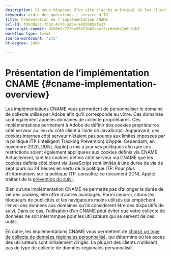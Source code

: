 ```yaml
---
description: Si vous disposez d’un site d’accès principal où les clients peuvent être identifiés avant de se rendre sur d’autres domaines, un CNAME peut activer le suivi inter-domaines dans les navigateurs qui n’acceptent pas les cookies tiers (comme Safari).
keywords: ordre des opérations ; service d’ID
title: Présentation de l’implémentation CNAME
exl-id: f95dda3c-7bb2-4c7d-a25a-a4d20b58fe27
source-git-commit: d2586fc722be25df1b82caaf2cc6de6a2a6c31bf
workflow-type: tm+mt
source-wordcount: '275'
ht-degree: 100%

---
```


# Présentation de l’implémentation CNAME {#cname-implementation-overview}

Les implémentations CNAME vous permettent de personnaliser le domaine de collecte utilisé par Adobe afin qu’il corresponde au vôtre. Ces domaines sont également appelés domaines de collecte propriétaires. Ces implémentations permettent à Adobe de définir des cookies propriétaires côté serveur au lieu du côté client à lʼaide de JavaScript. Auparavant, ces cookies internes côté serveur n’étaient pas soumis aux limites imposées par la politique ITP (Intelligent Tracking Prevention) d’Apple. Cependant, en novembre 2020, [!DNL Apple] a mis à jour ses politiques afin que ces restrictions soient également appliquées aux cookies définis via CNAME. Actuellement, tant les cookies définis côté serveur via CNAME que les cookies définis côté client via JavaScript sont limités à une durée de vie de sept jours ou 24 heures en vertu de la politique ITP. Pour plus d’informations sur la politique ITP, consultez ce document [!DNL Apple] traitant de la [prévention du suivi](https://webkit.org/tracking-prevention/#intelligent-tracking-prevention-itp).

Bien quʼune implémentation CNAME ne permette pas dʼallonger la durée de vie des cookies, elle offre dʼautres avantages. Parmi ceux-ci, citons les bloqueurs de publicités et les navigateurs moins utilisés qui empêchent lʼenvoi des données aux domaines quʼils considèrent être des dispositifs de suivi. Dans ce cas, lʼutilisation dʼun CNAME peut éviter que votre collecte de données ne soit interrompue pour les utilisateurs qui se servent de ces outils.

En outre, les implémentations CNAME vous permettent de [choisir un type de collecte de données régionales personnalisé](https://experienceleague.adobe.com/docs/analytics/technotes/rdc/regional-data-collection.html?lang=fr), qui détermine où les accès des utilisateurs sont initialement dirigés. La plupart des clients nʼutilisent pas de type de collecte de données régionales personnalisé.
